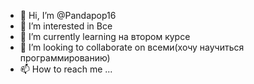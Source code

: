 - 👋 Hi, I’m @Pandapop16
- 👀 I’m interested in Все
- 🌱 I’m currently learning на втором курсе
- 💞️ I’m looking to collaborate on всеми(хочу научиться программированию)
- 📫 How to reach me ...

<!---
Pandapop16/Pandapop16 is a ✨ special ✨ repository because its `README.md` (this file) appears on your GitHub profile.
You can click the Preview link to take a look at your changes.
--->
